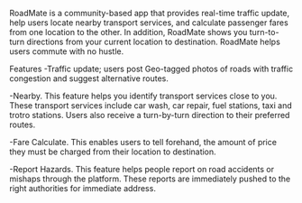 RoadMate is a community-based app that provides real-time traffic update, help users locate nearby transport services, and calculate passenger fares from one location to the other. In addition, RoadMate shows you turn-to-turn directions from your current location to destination. RoadMate helps users commute with no hustle.

Features
-Traffic update; users post Geo-tagged photos of roads with traffic congestion and suggest alternative routes.

-Nearby. This feature helps you identify transport services close to you. These transport services include car wash, car repair, fuel stations, taxi and trotro stations. Users also receive a turn-by-turn direction to their preferred routes.

-Fare Calculate. This enables users to tell forehand, the amount of price they must be charged from their location to destination.

-Report Hazards. This feature helps people report on road accidents or mishaps through the platform. These reports are immediately pushed to the right authorities for immediate address.